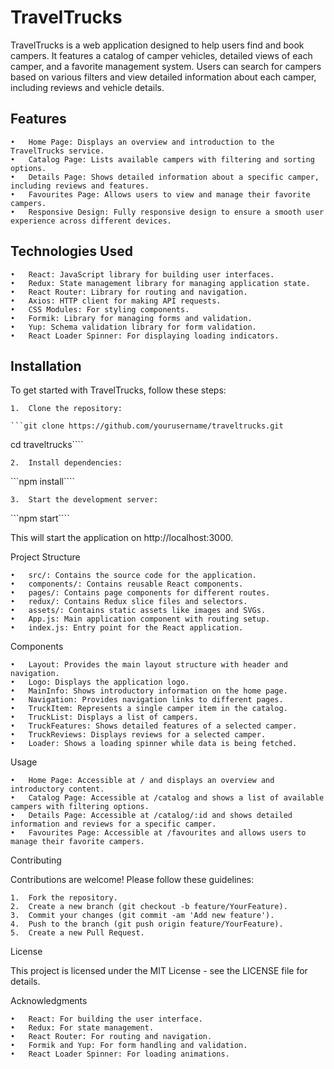 # TravelTrucks

TravelTrucks is a web application designed to help users find and book campers.
It features a catalog of camper vehicles, detailed views of each camper, and a
favorite management system. Users can search for campers based on various
filters and view detailed information about each camper, including reviews and
vehicle details.

## Features

    •	Home Page: Displays an overview and introduction to the TravelTrucks service.
    •	Catalog Page: Lists available campers with filtering and sorting options.
    •	Details Page: Shows detailed information about a specific camper, including reviews and features.
    •	Favourites Page: Allows users to view and manage their favorite campers.
    •	Responsive Design: Fully responsive design to ensure a smooth user experience across different devices.

## Technologies Used

    •	React: JavaScript library for building user interfaces.
    •	Redux: State management library for managing application state.
    •	React Router: Library for routing and navigation.
    •	Axios: HTTP client for making API requests.
    •	CSS Modules: For styling components.
    •	Formik: Library for managing forms and validation.
    •	Yup: Schema validation library for form validation.
    •	React Loader Spinner: For displaying loading indicators.

## Installation

To get started with TravelTrucks, follow these steps:

    1.	Clone the repository:

    ```git clone https://github.com/yourusername/traveltrucks.git

cd traveltrucks````

    2.	Install dependencies:

```npm install````

    3.	Start the development server:

```npm start````

This will start the application on http://localhost:3000.

Project Structure

    •	src/: Contains the source code for the application.
    •	components/: Contains reusable React components.
    •	pages/: Contains page components for different routes.
    •	redux/: Contains Redux slice files and selectors.
    •	assets/: Contains static assets like images and SVGs.
    •	App.js: Main application component with routing setup.
    •	index.js: Entry point for the React application.

Components

    •	Layout: Provides the main layout structure with header and navigation.
    •	Logo: Displays the application logo.
    •	MainInfo: Shows introductory information on the home page.
    •	Navigation: Provides navigation links to different pages.
    •	TruckItem: Represents a single camper item in the catalog.
    •	TruckList: Displays a list of campers.
    •	TruckFeatures: Shows detailed features of a selected camper.
    •	TruckReviews: Displays reviews for a selected camper.
    •	Loader: Shows a loading spinner while data is being fetched.

Usage

    •	Home Page: Accessible at / and displays an overview and introductory content.
    •	Catalog Page: Accessible at /catalog and shows a list of available campers with filtering options.
    •	Details Page: Accessible at /catalog/:id and shows detailed information and reviews for a specific camper.
    •	Favourites Page: Accessible at /favourites and allows users to manage their favorite campers.

Contributing

Contributions are welcome! Please follow these guidelines:

    1.	Fork the repository.
    2.	Create a new branch (git checkout -b feature/YourFeature).
    3.	Commit your changes (git commit -am 'Add new feature').
    4.	Push to the branch (git push origin feature/YourFeature).
    5.	Create a new Pull Request.

License

This project is licensed under the MIT License - see the LICENSE file for
details.

Acknowledgments

    •	React: For building the user interface.
    •	Redux: For state management.
    •	React Router: For routing and navigation.
    •	Formik and Yup: For form handling and validation.
    •	React Loader Spinner: For loading animations.
